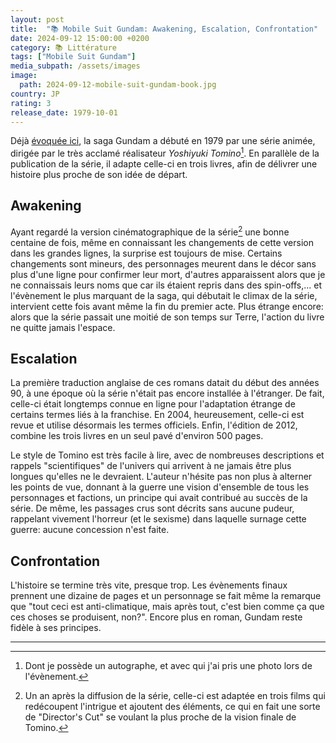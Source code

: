 ```yaml
---
layout: post
title:  "📚 Mobile Suit Gundam: Awakening, Escalation, Confrontation"
date: 2024-09-12 15:00:00 +0200
category: 📚 Littérature
tags: ["Mobile Suit Gundam"]
media_subpath: /assets/images
image:
  path: 2024-09-12-mobile-suit-gundam-book.jpg
country: JP
rating: 3
release_date: 1979-10-01
---
```


Déjà [évoquée ici](/posts/gundam-seed-freedom/), la saga Gundam a débuté en 1979 par une série animée, dirigée par le très acclamé réalisateur *Yoshiyuki Tomino*[^1]. En parallèle de la publication de la série, il adapte celle-ci en trois livres, afin de délivrer une histoire plus proche de son idée de départ.

## Awakening

Ayant regardé la version cinématographique de la série[^2] une bonne centaine de fois, même en connaissant les changements de cette version dans les grandes lignes, la surprise est toujours de mise. Certains changements sont mineurs, des personnages meurent dans le décor sans plus d'une ligne pour confirmer leur mort, d'autres apparaissent alors que je ne connaissais leurs noms que car ils étaient repris dans des spin-offs,... et l'évènement le plus marquant de la saga, qui débutait le climax de la série, intervient cette fois avant même la fin du premier acte. Plus étrange encore: alors que la série passait une moitié de son temps sur Terre, l'action du livre ne quitte jamais l'espace.

## Escalation

La première traduction anglaise de ces romans datait du début des années 90, à une époque où la série n'était pas encore installée à l'étranger. De fait, celle-ci était longtemps connue en ligne pour l'adaptation étrange de certains termes liés à la franchise. En 2004, heureusement, celle-ci est revue et utilise désormais les termes officiels. Enfin, l'édition de 2012, combine les trois livres en un seul pavé d'environ 500 pages.

Le style de Tomino est très facile à lire, avec de nombreuses descriptions et rappels "scientifiques" de l'univers qui arrivent à ne jamais être plus longues qu'elles ne le devraient. L'auteur n'hésite pas non plus à alterner les points de vue, donnant à la guerre une vision d'ensemble de tous les personnages et factions, un principe qui avait contribué au succès de la série. De même, les passages crus sont décrits sans aucune pudeur, rappelant vivement l'horreur (et le sexisme) dans laquelle surnage cette guerre: aucune concession n'est faite.

## Confrontation

L'histoire se termine très vite, presque trop. Les évènements finaux prennent une dizaine de pages et un personnage se fait même la remarque que "tout ceci est anti-climatique, mais après tout, c'est bien comme ça que ces choses se produisent, non?". Encore plus en roman, Gundam reste fidèle à ses principes.

* * *
[^1]: Dont je possède un autographe, et avec qui j'ai pris une photo lors de l'évènement.
[^2]: Un an après la diffusion de la série, celle-ci est adaptée en trois films qui redécoupent l'intrigue et ajoutent des éléments, ce qui en fait une sorte de "Director's Cut" se voulant la plus proche de la vision finale de Tomino.
